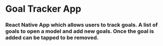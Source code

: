 # Goal Tracker App

### React Native App which allows users to track goals. A list of goals to open a model and add new goals. Once the goal is added can be tapped to be removed.
